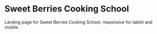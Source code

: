 # Sweet Berries Cooking School
Landing page for Sweet Berries Cooking School, responsive for tablet and mobile.
